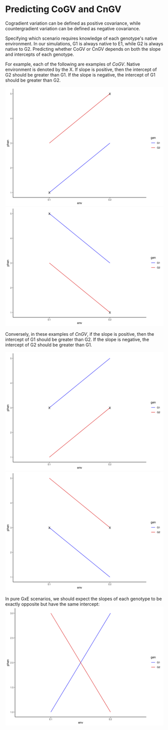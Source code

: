 # Predicting CoGV and CnGV

Cogradient variation can be defined as positive covariance, while countergradient variation can be defined as negative covariance.

Specifying which scenario requires knowledge of each genotype's native environment. In our simulations, G1 is always native to E1, while G2 is always native to G2. 
Predicting whether CoGV or CnGV depends on both the slope and intercepts of each genotype. 

For example, each of the following are examples of *CoGV*. Native environment is denoted by the X. If slope is positive, then the intercept of G2 should be greater than G1. If the slope is negative, the intercept of G1 should be greater than G2. 

![image](https://github.com/RCN-ECS/CnGV/blob/master/results/plotA.png)
![image](https://github.com/RCN-ECS/CnGV/blob/master/results/PlotC.png)

Conversely, in these examples of *CnGV*, if the slope is positive, then the intercept of G1 should be greater than G2. If the slope is negative, the intercept of G2 should be greater than G1. 

![image](https://github.com/RCN-ECS/CnGV/blob/master/results/plotB.png)
![image](https://github.com/RCN-ECS/CnGV/blob/master/results/PlotD.png)

In pure GxE scenarios, we should expect the slopes of each genotype to be exactly opposite but have the same intercept: 
![image](https://github.com/RCN-ECS/CnGV/blob/master/results/PlotE.png)
